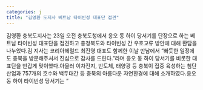 ```yaml
---
categories: j
title: "김영환 도지사 베트남 타이빈성 대표단 접견"
---
```

김영환 충북도지사는 23일 오전 충북도청에서 응오 동 하이 당서기를 단장으로 하는 베트남 타이빈성 대표단을 접견하고 충청북도와 타이빈성 간 우호교류 방안에 대해 환담을 나누었다.김 지사는 코리아헤럴드 최진영 대표도 함께한 이날 만남에서 “빠듯한 일정에도 충북을 방문해주셔서 진심으로 감사를 드린다.”라며 응오 동 하이 당서기를 비롯한 대표단을 반갑게 맞이했다.아울러 이차전지, 반도체, 태양광 등 충북이 집중 육성하는 첨단산업과 757개의 호수와 백두대간 등 충북의 아름다운 자연환경에 대해 소개하였다.응오 동 하이 타이빈성 당서기는 “